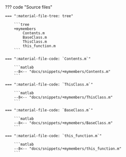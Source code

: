 ??? code "Source files"

    === ":material-file-tree: tree"

        ```tree
        +mymembers
            Contents.m
            BaseClass.m
            ThisClass.m
            this_function.m
        ```

    === ":material-file-code: `Contents.m`"

        ```matlab
        --8<-- "docs/snippets/+mymembers/Contents.m"
        ```
    
    === ":material-file-code: `ThisClass.m`"

        ```matlab
        --8<-- "docs/snippets/+mymembers/ThisClass.m"
        ```

    === ":material-file-code: `BaseClass.m`"

        ```matlab
        --8<-- "docs/snippets/+mymembers/BaseClass.m"
        ```

    === ":material-file-code: `this_function.m`"

        ```matlab
        --8<-- "docs/snippets/+mymembers/this_function.m"
        ```